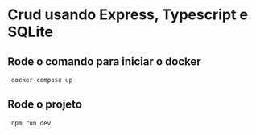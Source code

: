 # Crud usando Express, Typescript e SQLite

## Rode o comando para iniciar o docker

` docker-compose up`

## Rode o projeto

` npm run dev`
